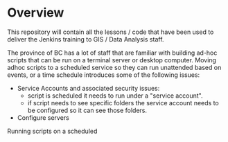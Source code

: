 # Overview

This repository will contain all the lessons / code that
have been used to deliver the Jenkins training to GIS /
Data Analysis staff.

The province of BC has a lot of staff that are familiar
with building ad-hoc scripts that can be run on a
terminal server or desktop computer.  Moving adhoc
scripts to a scheduled service so they can run unattended
based on events, or a time schedule introduces some
of the following issues:

* Service Accounts and associated security issues:
    * script is scheduled it needs to run under a "service account".
    * if script needs to see specific folders the service account needs to be
        configured so it can see those folders.
* Configure servers

Running scripts on a scheduled
